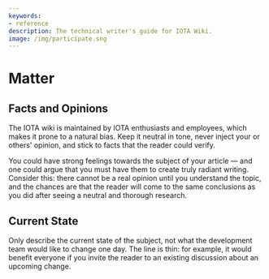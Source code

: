 ```yaml
---
keywords:
- reference
description: The technical writer's guide for IOTA Wiki.
image: /img/participate.sng
---
```


# Matter

## Facts and Opinions

The IOTA wiki is maintained by IOTA enthusiasts and employees, which makes it prone to a natural bias. Keep it neutral in tone, never inject your or others' opinion, and stick to facts that the reader could verify.

You could have strong feelings towards the subject of your article — and one could argue that you must have them to create truly radiant writing. Consider this: there cannot be a real opinion until you understand the topic, and the chances are that the reader will come to the same conclusions as you did after seeing a neutral and thorough research.

## Current State

Only describe the current state of the subject, not what the development team would like to change one day. The line is thin: for example, it would benefit everyone if you invite the reader to an existing discussion about an upcoming change.
